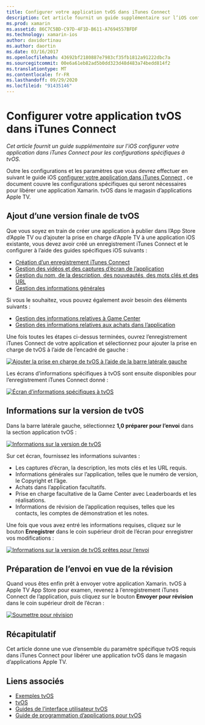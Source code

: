 ```yaml
---
title: Configurer votre application tvOS dans iTunes Connect
description: Cet article fournit un guide supplémentaire sur l’iOS configurer votre application dans iTunes Connect pour les configurations spécifiques à tvOS.
ms.prod: xamarin
ms.assetid: 86C7C5BD-C97D-4F1D-B611-A7694557BFDF
ms.technology: xamarin-ios
author: davidortinau
ms.author: daortin
ms.date: 03/16/2017
ms.openlocfilehash: 43692bf2180887e7983cf35fb1812a91222dbc7a
ms.sourcegitcommit: 00e6a61eb82ad5b0dd323d48d483a74bedd814f2
ms.translationtype: MT
ms.contentlocale: fr-FR
ms.lasthandoff: 09/29/2020
ms.locfileid: "91435146"
---
```

# <a name="configure-your-tvos-app-in-itunes-connect"></a>Configurer votre application tvOS dans iTunes Connect

_Cet article fournit un guide supplémentaire sur l’iOS configurer votre application dans iTunes Connect pour les configurations spécifiques à tvOS._

Outre les configurations et les paramètres que vous devrez effectuer en suivant le guide iOS [configurer votre application dans iTunes Connect](~/ios/deploy-test/app-distribution/app-store-distribution/itunesconnect.md) , ce document couvre les configurations spécifiques qui seront nécessaires pour libérer une application Xamarin. tvOS dans le magasin d’applications Apple TV.

<a name="Adding-a-tvOS-Release-Version"></a>

## <a name="adding-a-tvos-release-version"></a>Ajout d’une version finale de tvOS

Que vous soyez en train de créer une application à publier dans l’App Store d’Apple TV ou d’ajouter la prise en charge d’Apple TV à une application iOS existante, vous devez avoir créé un enregistrement iTunes Connect et le configurer à l’aide des guides spécifiques iOS suivants :

- [Création d’un enregistrement iTunes Connect](~/ios/deploy-test/app-distribution/app-store-distribution/itunesconnect.md#creating)
- [Gestion des vidéos et des captures d’écran de l’application](~/ios/deploy-test/app-distribution/app-store-distribution/itunesconnect.md#managing)
- [Gestion du nom, de la description, des nouveautés, des mots clés et des URL](~/ios/deploy-test/app-distribution/app-store-distribution/itunesconnect.md#metadata)
- [Gestion des informations générales](~/ios/deploy-test/app-distribution/app-store-distribution/itunesconnect.md#general)

Si vous le souhaitez, vous pouvez également avoir besoin des éléments suivants :

- [Gestion des informations relatives à Game Center](~/ios/deploy-test/app-distribution/app-store-distribution/itunesconnect.md#game-center)
- [Gestion des informations relatives aux achats dans l’application](~/ios/deploy-test/app-distribution/app-store-distribution/itunesconnect.md#iap)

Une fois toutes les étapes ci-dessus terminées, ouvrez l’enregistrement iTunes Connect de votre application et sélectionnez pour ajouter la prise en charge de tvOS à l’aide de l’encadré de gauche :

[![Ajouter la prise en charge de tvOS à l’aide de la barre latérale gauche](itunes-connect-images/connect01.png)](itunes-connect-images/connect01.png#lightbox)

Les écrans d’informations spécifiques à tvOS sont ensuite disponibles pour l’enregistrement iTunes Connect donné :

[![Écran d’informations spécifiques à tvOS](itunes-connect-images/connect02.png)](itunes-connect-images/connect02.png#lightbox)

<a name="tvOS-Version-Information"></a>

## <a name="tvos-version-information"></a>Informations sur la version de tvOS

Dans la barre latérale gauche, sélectionnez **1,0 préparer pour l’envoi** dans la section application tvOS :

[![Informations sur la version de tvOS](itunes-connect-images/connect03.png)](itunes-connect-images/connect03.png#lightbox)

Sur cet écran, fournissez les informations suivantes :

- Les captures d’écran, la description, les mots clés et les URL requis.
- Informations générales sur l’application, telles que le numéro de version, le Copyright et l’âge.
- Achats dans l’application facultatifs.
- Prise en charge facultative de la Game Center avec Leaderboards et les réalisations.
- Informations de révision de l’application requises, telles que les contacts, les comptes de démonstration et les notes.

Une fois que vous avez entré les informations requises, cliquez sur le bouton **Enregistrer** dans le coin supérieur droit de l’écran pour enregistrer vos modifications :

[![Informations sur la version de tvOS prêtes pour l’envoi](itunes-connect-images/connect04.png)](itunes-connect-images/connect04.png#lightbox)

<a name="Submitting-for-Review"></a>

## <a name="preparing-to-submit-for-review"></a>Préparation de l’envoi en vue de la révision

Quand vous êtes enfin prêt à envoyer votre application Xamarin. tvOS à Apple TV App Store pour examen, revenez à l’enregistrement iTunes Connect de l’application, puis cliquez sur le bouton **Envoyer pour révision** dans le coin supérieur droit de l’écran :

[![Soumettre pour révision](itunes-connect-images/connect05.png)](itunes-connect-images/connect05.png#lightbox)

<a name="Summary"></a>

## <a name="summary"></a>Récapitulatif

Cet article donne une vue d’ensemble du paramètre spécifique tvOS requis dans iTunes Connect pour libérer une application tvOS dans le magasin d’applications Apple TV.

## <a name="related-links"></a>Liens associés

- [Exemples tvOS](/samples/browse/?products=xamarin&term=Xamarin.iOS%2btvOS)
- [tvOS](https://developer.apple.com/tvos/)
- [Guides de l’interface utilisateur tvOS](https://developer.apple.com/tvos/human-interface-guidelines/)
- [Guide de programmation d’applications pour tvOS](https://developer.apple.com/library/prerelease/tvos/documentation/General/Conceptual/AppleTV_PG/)